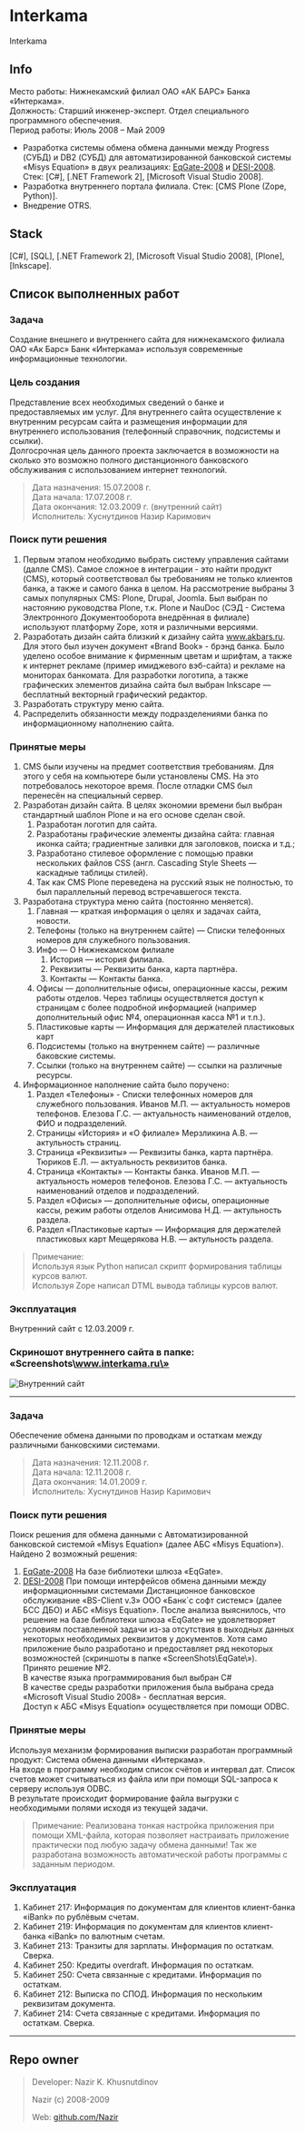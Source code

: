 # Interkama #

Interkama

Info
----
Место работы: Нижнекамский филиал ОАО «АК БАРС» Банка «Интеркама».  
Должность: Старший инженер-эксперт. Отдел специального программного обеспечения.  
Период работы: Июль 2008 – Май 2009  
- Разработка системы обмена обмена данными между Progress (СУБД) и DB2 (СУБД) для автоматизированной банковской системы «Misys Equation» в двух реализациях: [EqGate-2008][2] и [DESI-2008][3]. Стек: [C#], [.NET Framework 2], [Microsoft Visual Studio 2008].
- Разработка внутреннего портала филиала. Стек: [CMS Plone (Zope, Python)].
- Внедрение OTRS.

Stack
-----
[C#], [SQL], [.NET Framework 2], [Microsoft Visual Studio 2008], [Plone], [Inkscape].


Список выполненных работ
------------------------
### Задача ###
Создание внешнего и внутреннего сайта для нижнекамского филиала ОАО «Ак Барс» Банк «Интеркама» используя современные информационные технологии.  
### Цель создания ###
Представление всех необходимых сведений о банке и предоставляемых им услуг. Для внутреннего сайта осуществление к внутренним ресурсам сайта и размещения информации для внутреннего использования (телефонный справочник, подсистемы и ссылки).  
Долгосрочная цель данного проекта заключается в возможности на сколько это возможно полного дистанционного банковского обслуживания с использованием интернет технологий.  

> Дата назначения: 15.07.2008 г.  
> Дата начала: 17.07.2008 г.  
> Дата окончания: 12.03.2009 г. (внутренний сайт)  
> Исполнитель: Хуснутдинов Назир Каримович  

### Поиск пути решения ###
1. Первым этапом необходимо выбрать систему управления сайтами (далле CMS).
Самое сложное в интеграции - это найти продукт (CMS), который соответствовал бы требованиям не только клиентов банка, а также и самого банка в целом.
На рассмотрение выбраны 3 самых популярных CMS: Plone, Drupal, Joomla.
Был выбран по настоянию руководства  Plone, т.к. Plone и NauDoc (СЭД - Система Электронного Документооборота внедрённая в филиале) используют платформу Zope, хотя и различными версиями.
2. Разработать дизайн сайта близкий к дизайну сайта www.akbars.ru.
Для этого был изучен документ «Brand Book» - брэнд банка. Было уделено особое внимание к фирменным цветам и шрифтам, а также к интернет рекламе (пример имиджевого вэб-сайта) и рекламе на мониторах банкомата.
Для разработки логотипа, а также графических элементов дизайна сайта был выбран Inkscape — бесплатный векторный графический редактор.
3. Разработать структуру меню сайта.
4. Распределить обязанности между подразделениями банка по информационному наполнению сайта.

### Принятые меры ###
1. CMS были изучены на предмет соответствия требованиям. Для этого у себя на компьютере были установлены CMS. На это потребовалось некоторое время. После отладки CMS был перенесён на специальный сервер.
2. Разработан дизайн сайта. В целях экономии времени был выбран стандартный шаблон Plone и на его основе сделан свой.
    1. Разработан логотип для сайта.
    2. Разработаны графические элементы дизайна сайта: главная иконка сайта; градиентные заливки для заголовков, поиска и т.д.; 
    3. Разработано стилевое оформление с помощью правки нескольких файлов CSS (англ. Cascading Style Sheets — каскадные таблицы стилей).
    4. Так как CMS Plone переведена на русский язык не полностью, то был параллельный перевод встречавшегося текста.
3. Разработана структура меню сайта (постоянно меняется). 
    1. Главная — краткая информация о целях и задачах сайта, новости.
    2. Телефоны (только на внутреннем сайте) — Списки телефонных номеров для служебного пользования. 
    3. Инфо — О Нижнекамском филиале
        1. История — история филиала.
        2. Реквизиты — Реквизиты банка, карта партнёра.
        3. Контакты — Контакты банка.
    4. Офисы — дополнительные офисы, операционные кассы, режим работы отделов. Через таблицы осуществляется доступ к страницам с более подробной информацией (например дополнительный офис №4, операционная касса №1 и т.п.).
    5. Пластиковые карты — Информация для держателей пластиковых карт
    6. Подсистемы (только на внутреннем сайте) — различные баковские системы.
    7. Ссылки (только на внутреннем сайте) — ссылки на различные ресурсы.
4. Информационное наполнение сайта было поручено:
    1. Раздел «Телефоны» - Списки телефонных номеров для служебного пользования.
        Иванов М.П. — актуальность номеров телефонов.
        Елезова Г.С. — актуальность наименований отделов, ФИО и подразделений.
    2. Страницы «История» и «О филиале»
        Мерзликина А.В. — актульность страниц.
    3. Страница «Реквизиты» — Реквизиты банка, карта партнёра.
        Тюриков Е.Л. — актуальность реквизитов банка.
    4. Страница «Контакты» — Контакты банка.
        Иванов М.П. — актуальность номеров телефонов.
        Елезова Г.С. — актуальность наименований отделов и подразделений.
    5. Раздел «Офисы» —  дополнительные офисы, операционные кассы, режим работы отделов
        Анисимова Н.Д. — актульность раздела.
    6. Раздел «Пластиковые карты» — Информация для держателей пластиковых карт
        Мещерякова Н.В. — актульность раздела.

> Примечание:  
> Используя язык Python написал скрипт формирования таблицы курсов валют.  
> Используя Zope написал DTML вывода таблицы курсов валют.  

### Эксплуатация ###
Внутренний сайт с 12.03.2009 г.

### Скриношот внутреннего сайта в папке: «Screenshots\www.interkama.ru\» ###
![Внутренний сайт](https://github.com/Nazir/Interkama/blob/master/Screenshots/www.interkama.ru/interkama_inner_main.png)

---

### Задача ###
Обеспечение обмена данными по проводкам и остаткам между различными банковскими системами.

> Дата назначения: 12.11.2008 г.  
> Дата начала: 12.11.2008 г.  
> Дата окончания: 14.01.2009 г.  
> Исполнитель: Хуснутдинов Назир Каримович  

### Поиск пути решения  ###
Поиск решения для обмена данными с Автоматизированной банковской системой «Misys Equation» (далее АБС «Misys Equation»).
Найдено 2 возможный решения:
1. [EqGate-2008][2] На базе библиотеки шлюза «EqGate».
2. [DESI-2008][3] При помощи интерфейсов обмена данными между информационными системами Дистанционное банковское обслуживание «BS-Client v.3» ООО «Банк`с софт системс» (далее БСС ДБО) и АБС «Misys Equation».
После анализа выяснилось, что решение на базе библиотеки шлюза «EqGate» не удовлетворяет условиям поставленной задачи из-за отсутствия в выходных данных некоторых необходимых реквизитов у документов. Хотя само приложение было разработано и предоставляет ряд некоторых возможностей (скриншоты в папке «ScreenShots\EqGate\»).  
Принято решение №2.  
В качестве языка программирования был выбран C#  
В качестве среды разработки приложения была выбрана среда «Microsoft Visual Studio 2008» - бесплатная версия.  
Доступ к АБС «Misys Equation» осуществляется при помощи ODBC.  

### Принятые меры ###
Используя механизм формирования выписки разработан программный продукт: Система обмена данными «Интеркама».  
На входе в программу необходим список счётов и интервал дат. Список счетов может считываться из файла или при помощи SQL-запроса к серверу используя ODBC.  
В результате происходит формирование файла выгрузки с необходимыми полями исходя из текущей задачи.  
> Примечание: 
> Реализована тонкая настройка приложения при помощи XML-файла, которая позволяет настраивать приложение практически под любую задачу обмена данными!
> Так же разработана возможность автоматической работы программы с заданным периодом.

### Эксплуатация ###
1. Кабинет 217: Информация по документам для клиентов клиент-банка «iBank» по рублёвым счетам.
2. Кабинет 219: Информация по документам для клиентов клиент-банка «iBank» по валютным счетам.
3. Кабинет 213: Транзиты для зарплаты. Информация по остаткам. Сверка.
4. Кабинет 250: Кредиты overdraft. Информация по остаткам.
5. Кабинет 250: Счета связанные с кредитами. Информация по остаткам.
6. Кабинет 212: Выписка по СПОД. Информация по нескольким реквизитам документа.
7. Кабинет 214: Счета связанные с кредитами. Информация по остаткам. Сверка.

---

Repo owner
----------
> Developer: Nazir K. Khusnutdinov
>
> Nazir (c) 2008-2009
>
> Web: [github.com/Nazir][1]

[1]: https://github.com/Nazir
[2]: https://github.com/Nazir/EqGate-2008
[3]: https://github.com/Nazir/DESI-2008